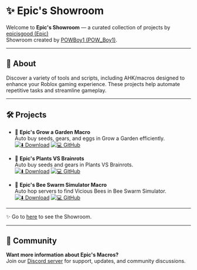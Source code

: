 # ✨ Epic's Showroom

Welcome to **Epic's Showroom** — a curated collection of projects by [epicisgood (Epic)](https://github.com/epicisgood)  
Showroom created by [POWBoy1 (POW_Boy1)](https://github.com/POWBoy1).

---

## 📖 About

Discover a variety of tools and scripts, including AHK/macros designed to enhance your Roblox gaming experience. These projects help automate repetitive tasks and streamline gameplay.

---

## 🛠️ Projects

- 🌱 **Epic's Grow a Garden Macro**  
  Auto buy seeds, gears, and eggs in Grow a Garden efficiently.  
  [![⬇️ Download](https://img.shields.io/badge/⬇️%20Download-green)](https://github.com/epicisgood/Grow-a-Garden-Macro/releases/latest) 
  [![💻 GitHub](https://img.shields.io/badge/💻%20GitHub-black)](https://github.com/epicisgood/Grow-a-Garden-Macro)

- 🧟 **Epic's Plants VS Brainrots**  
  Auto buy seeds and gears in Plants VS Brainrots.  
  [![⬇️ Download](https://img.shields.io/badge/⬇️%20Download-green)](https://github.com/epicisgood/Plants-Vs-Brainrots-Macro/releases/latest) 
  [![💻 GitHub](https://img.shields.io/badge/💻%20GitHub-black)](https://github.com/epicisgood/Plants-Vs-Brainrots-Macro)

- 🐝 **Epic's Bee Swarm Simulator Macro**  
  Auto hop servers to find Vicious Bees in Bee Swarm Simulator.  
  [![⬇️ Download](https://img.shields.io/badge/⬇️%20Download-green)](https://github.com/epicisgood/VicHopMacro/releases/latest) 
  [![💻 GitHub](https://img.shields.io/badge/💻%20GitHub-black)](https://github.com/epicisgood/VicHopMacro)

---

✨ Go to [here](https://powboy1.github.io/Epics-Showroom/) to see the Showroom.

---

## 💬 Community

**Want more information about Epic's Macros?**  
Join our [Discord server](https://discord.com/invite/Vc465gUXHk) for support, updates, and community discussions.
